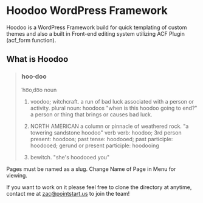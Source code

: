 # Hoodoo WordPress Framework
Hoodoo is a WordPress Framework build for quick templating of custom themes and also a built in Front-end editing system utilizing ACF Plugin (acf_form function).

## What is Hoodoo

>### hoo·doo
> ˈho͞oˌdo͞o
> noun
>  1. voodoo; witchcraft.
>  a run of bad luck associated with a person or activity.
>  plural noun: hoodoos
>  "when is this hoodoo going to end?"
>  a person or thing that brings or causes bad luck.
>  
>  2. NORTH AMERICAN
>  a column or pinnacle of weathered rock.
>  "a towering sandstone hoodoo"
> verb
>  verb: hoodoo; 3rd person present: hoodoos; past tense: hoodooed; 
>  past participle: hoodooed; gerund or present participle: hoodooing
>  
>  3. bewitch.
>  "she's hoodooed you"


Pages must be named as a slug. Change Name of Page in Menu for viewing.

If you want to work on it please feel free to clone the directory at anytime, contact me at [zac@pointstart.us](mailto:zac@pointstart.us) to join the team!


